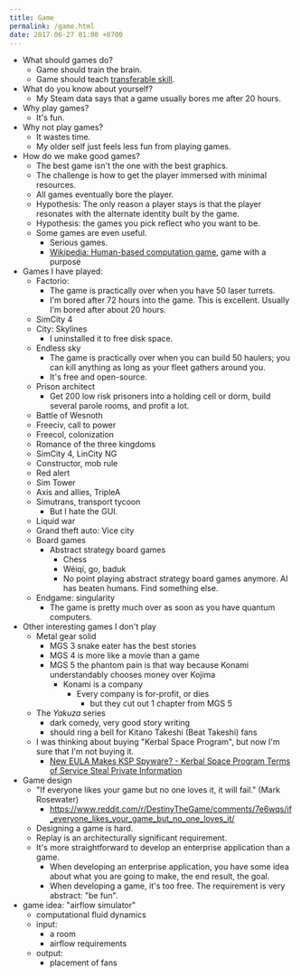 ```yaml
---
title: Game
permalink: /game.html
date: 2017-06-27 01:00 +0700
---
```


- What should games do?
    - Game should train the brain.
    - Game should teach [transferable skill](https://en.wikipedia.org/wiki/Transferable_skill).
- What do you know about yourself?
    - My Steam data says that a game usually bores me after 20 hours.
- Why play games?
    - It's fun.
- Why not play games?
    - It wastes time.
    - My older self just feels less fun from playing games.
- How do we make good games?
    - The best game isn't the one with the best graphics.
    - The challenge is how to get the player immersed with minimal resources.
    - All games eventually bore the player.
    - Hypothesis: The only reason a player stays is that the player
    resonates with the alternate identity built by the game.
    - Hypothesis: the games you pick reflect who you want to be.
    - Some games are even useful.
        - Serious games.
        - [Wikipedia: Human-based computation game](https://en.wikipedia.org/wiki/Human-based_computation_game), game with a purpose
- Games I have played:
    - Factorio:
        - The game is practically over when you have 50 laser turrets.
        - I'm bored after 72 hours into the game.
        This is excellent.
        Usually I'm bored after about 20 hours.
    - SimCity 4
    - City: Skylines
        - I uninstalled it to free disk space.
    - Endless sky
        - The game is practically over when you can build 50 haulers;
        you can kill anything as long as your fleet gathers around you.
        - It's free and open-source.
    - Prison architect
        - Get 200 low risk prisoners into a holding cell or dorm,
        build several parole rooms,
        and profit a lot.
    - Battle of Wesnoth
    - Freeciv, call to power
    - Freecol, colonization
    - Romance of the three kingdoms
    - SimCity 4, LinCity NG
    - Constructor, mob rule
    - Red alert
    - Sim Tower
    - Axis and allies, TripleA
    - Simutrans, transport tycoon
        - But I hate the GUI.
    - Liquid war
    - Grand theft auto: Vice city
    - Board games
        - Abstract strategy board games
            - Chess
            - Wéiqí, go, baduk
            - No point playing abstract strategy board games anymore. AI has beaten humans. Find something else.
    - Endgame: singularity
        - The game is pretty much over as soon as you have quantum computers.
- Other interesting games I don't play
    - Metal gear solid
        - MGS 3 snake eater has the best stories
        - MGS 4 is more like a movie than a game
        - MGS 5 the phantom pain is that way because Konami understandably chooses money over Kojima
            - Konami is a company
                - Every company is for-profit, or dies
                    - but they cut out 1 chapter from MGS 5
    - The *Yakuza* series
        - dark comedy, very good story writing
        - should ring a bell for Kitano Takeshi (Beat Takeshi) fans
    - I was thinking about buying "Kerbal Space Program", but now I'm sure that I'm not buying it.
        - [New EULA Makes KSP Spyware? - Kerbal Space Program Terms of Service Steal Private Information](https://www.youtube.com/watch?v=WCLbUD_aubQ)
- Game design
    - "If everyone likes your game but no one loves it, it will fail." (Mark Rosewater)
        - https://www.reddit.com/r/DestinyTheGame/comments/7e6wqs/if_everyone_likes_your_game_but_no_one_loves_it/
    - Designing a game is hard.
    - Replay is an architecturally significant requirement.
    - It's more straightforward to develop an enterprise application than a game.
        - When developing an enterprise application,
        you have some idea about what you are going to make,
        the end result, the goal.
        - When developing a game, it's too free.
        The requirement is very abstract: "be fun".
- game idea: "airflow simulator"
    - computational fluid dynamics
    - input:
        - a room
        - airflow requirements
    - output:
        - placement of fans
